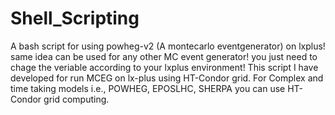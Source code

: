 # Shell_Scripting
A bash script for using powheg-v2 (A montecarlo eventgenerator) on lxplus! same idea can be used for any other MC event generator! you just need to chage the veriable according to your lxplus environment! 
This script I have developed for run MCEG on lx-plus using HT-Condor grid.
For Complex and time taking models i.e., POWHEG, EPOSLHC, SHERPA you can use HT-Condor grid computing.


